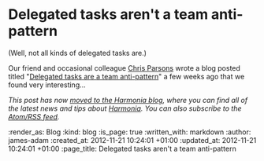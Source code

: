 Delegated tasks aren't a team anti-pattern
==========================================

(Well, not all kinds of delegated tasks are.)

Our friend and occasional colleague [Chris Parsons][] wrote a blog posted titled "[Delegated tasks are a team anti-pattern][dtaatap]" a few weeks ago that we found very interesting&hellip;

_This post has now [moved to the Harmonia blog](https://harmonia.io/blog/delegated-tasks-arent-an-anti-pattern), where you can find all of the latest news and tips about [Harmonia][]. You can also subscribe to the [Atom/RSS feed](https://harmonia.io/blog/feed)._

[Chris Parsons]: http://chrismdp.com
[dtaatap]: http://chrismdp.com/2012/10/delegated-tasks-are-a-team-anti-pattern/
[Harmonia]: https://harmonia.io

:render_as: Blog
:kind: blog
:is_page: true
:written_with: markdown
:author: james-adam
:created_at: 2012-11-21 10:24:01 +01:00
:updated_at: 2012-11-21 10:24:01 +01:00
:page_title: Delegated tasks aren't a team anti-pattern
